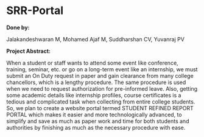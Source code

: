 # SRR-Portal

**Done by:** 

Jalakandeshwaran M, Mohamed Ajaf M, Suddharshan CV, Yuvanraj PV


**Project Abstract:**

  When a student or staff wants to attend some event like conference, training, seminar, etc. or go on a long-term event like an internship, we must submit an On Duty request in paper and gain clearance from many college chancellors, which is a lengthy procedure. The same procedure is used when we need to request authorization for pre-informed leave. Also, getting some academic details like internship profiles, course certificates is a tedious and complicated task when collecting from entire college students. So, we plan to create a website portal termed STUDENT REFINED REPORT PORTAL which makes it easier and more technologically advanced, to simplify and save as much as paper work and time for both students and authorities by finishing as much as the necessary procedure with ease.

